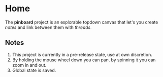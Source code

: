 # Home
The **pinboard** project is an explorable topdown canvas that
let's you create *notes* and link between them with *threads*.

## Notes
1. This project is currently in a pre-release state, use at own discretion.
2. By holding the mouse wheel down you can pan, by spinning it you can zoom in and out.
3. Global state is saved.
